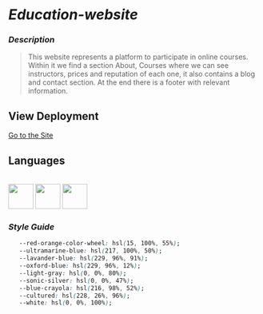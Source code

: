 # _Education-website_

### _Description_
>This website represents a platform to participate in online courses. Within it we find a section About, Courses where we can see instructors, prices and reputation of each one, it also contains a blog and contact section. At the end there is a footer with relevant information.

 ## View Deployment
 [Go to the Site](https://fernandomoyano.github.io/Education-website/)

## Languages

<link rel="stylesheet" href="devicon.min.css">
<div "style=inline_block"><br>

 <img width="50px" height="50px" src="https://cdn.jsdelivr.net/gh/devicons/devicon/icons/html5/html5-original-wordmark.svg" />
 <img width="50px" height="50px" src="https://cdn.jsdelivr.net/gh/devicons/devicon/icons/css3/css3-original-wordmark.svg" />
 <img width="50px" height="50px" src="https://cdn.jsdelivr.net/gh/devicons/devicon/icons/javascript/javascript-original.svg" />
 </div>
 
 ### _Style Guide_
 
 ``` css 
    --red-orange-color-wheel: hsl(15, 100%, 55%);
    --ultramarine-blue: hsl(217, 100%, 50%);
    --lavander-blue: hsl(229, 96%, 91%);
    --oxford-blue: hsl(229, 96%, 12%);
    --light-gray: hsl(0, 0%, 80%);
    --sonic-silver: hsl(0, 0%, 47%);
    --blue-crayola: hsl(216, 98%, 52%);
    --cultured: hsl(228, 26%, 96%);
    --white: hsl(0, 0%, 100%);  
 ```
 

 
